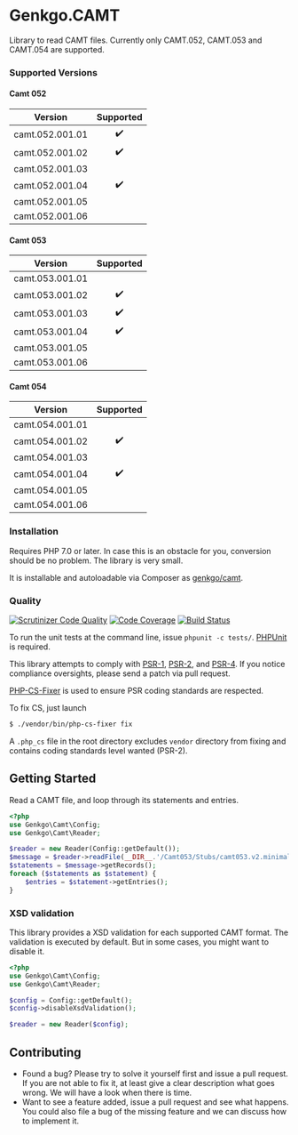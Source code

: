 # Genkgo.CAMT

Library to read CAMT files. Currently only CAMT.052, CAMT.053 and CAMT.054 are supported.

### Supported Versions

#### Camt 052

| Version           | Supported          |
| :---------------: | :----------------: |
| camt.052.001.01   | :heavy_check_mark: |
| camt.052.001.02   | :heavy_check_mark: |
| camt.052.001.03   |                    |
| camt.052.001.04   | :heavy_check_mark: |
| camt.052.001.05   |                    |
| camt.052.001.06   |                    |

#### Camt 053

| Version           | Supported          |
| :---------------: | :----------------: |
| camt.053.001.01   |                    |
| camt.053.001.02   | :heavy_check_mark: |
| camt.053.001.03   | :heavy_check_mark: |
| camt.053.001.04   | :heavy_check_mark: |
| camt.053.001.05   |                    |
| camt.053.001.06   |                    |

#### Camt 054

| Version           | Supported          |
| :---------------: | :----------------: |
| camt.054.001.01   |                    |
| camt.054.001.02   | :heavy_check_mark: |
| camt.054.001.03   |                    |
| camt.054.001.04   | :heavy_check_mark: |
| camt.054.001.05   |                    |
| camt.054.001.06   |                    |


### Installation

Requires PHP 7.0 or later. In case this is an obstacle for you, conversion should be no problem. The library is very small.

It is installable and autoloadable via Composer as [genkgo/camt](https://packagist.org/packages/genkgo/camt).

### Quality

[![Scrutinizer Code Quality](https://scrutinizer-ci.com/g/genkgo/camt/badges/quality-score.png?b=master)](https://scrutinizer-ci.com/g/genkgo/camt/)
[![Code Coverage](https://scrutinizer-ci.com/g/genkgo/camt/badges/coverage.png?b=master)](https://scrutinizer-ci.com/g/genkgo/camt/)
[![Build Status](https://travis-ci.org/genkgo/camt.png?branch=master)](https://travis-ci.org/genkgo/camt)

To run the unit tests at the command line, issue `phpunit -c tests/`. [PHPUnit](http://phpunit.de/manual/) is required.

This library attempts to comply with [PSR-1][], [PSR-2][], and [PSR-4][]. If
you notice compliance oversights, please send a patch via pull request.

[PSR-1]: https://github.com/php-fig/fig-standards/blob/master/accepted/PSR-1-basic-coding-standard.md
[PSR-2]: https://github.com/php-fig/fig-standards/blob/master/accepted/PSR-2-coding-style-guide.md
[PSR-4]: https://github.com/php-fig/fig-standards/blob/master/accepted/PSR-4-autoloader.md

[PHP-CS-Fixer](https://github.com/FriendsOfPHP/PHP-CS-Fixer) is used to ensure PSR coding standards are respected.

To fix CS, just launch

```bash
$ ./vendor/bin/php-cs-fixer fix
```

A `.php_cs` file in the root directory excludes `vendor` directory from fixing and contains coding standards level wanted (PSR-2).

## Getting Started

Read a CAMT file, and loop through its statements and entries.

```php
<?php
use Genkgo\Camt\Config;
use Genkgo\Camt\Reader;

$reader = new Reader(Config::getDefault());
$message = $reader->readFile(__DIR__.'/Camt053/Stubs/camt053.v2.minimal.xml');
$statements = $message->getRecords();
foreach ($statements as $statement) {
    $entries = $statement->getEntries();
}
```



### XSD validation
   
This library provides a XSD validation for each supported CAMT format. The validation is executed by default. But in some cases, you might want to disable it.

```php
<?php
use Genkgo\Camt\Config;
use Genkgo\Camt\Reader;

$config = Config::getDefault();
$config->disableXsdValidation();

$reader = new Reader($config);
```
   

## Contributing

- Found a bug? Please try to solve it yourself first and issue a pull request. If you are not able to fix it, at least
  give a clear description what goes wrong. We will have a look when there is time.
- Want to see a feature added, issue a pull request and see what happens. You could also file a bug of the missing
  feature and we can discuss how to implement it.
